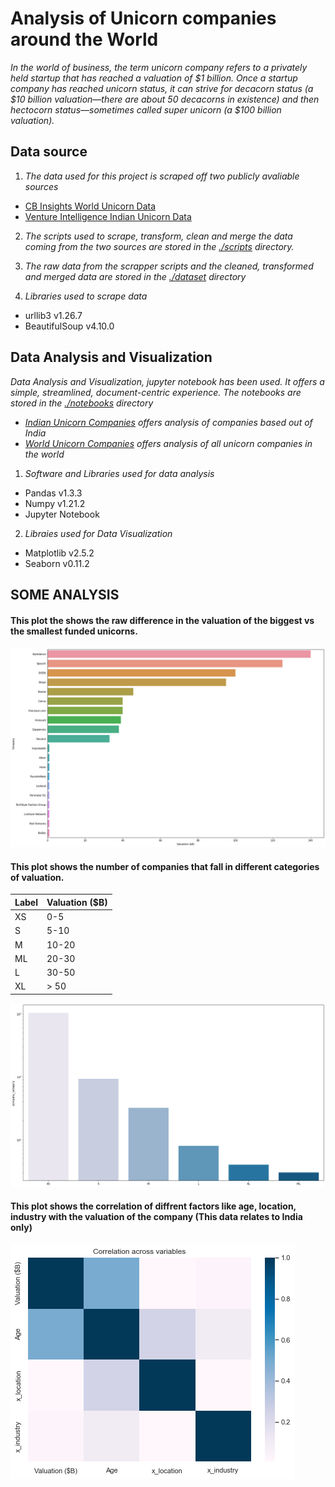 # Analysis of Unicorn companies around the World

*In the world of business, the term unicorn company refers to a privately held startup that has reached a valuation of $1 billion. Once a startup company has reached unicorn status, it can strive for decacorn status (a $10 billion valuation—there are about 50 decacorns in existence) and then hectocorn status—sometimes called super unicorn (a $100 billion valuation).*

## Data source

1. *The data used for this project is scraped off two publicly avaliable sources*
- [CB Insights World Unicorn Data](https://www.cbinsights.com/research-unicorn-companies)
- [Venture Intelligence Indian Unicorn Data](https://www.ventureintelligence.com/Indian-Unicorn-Tracker.php)

2. *The scripts used to scrape, transform, clean and merge the data coming from the two sources are stored in the [./scripts](https://github.com/amitdas022/Unicorns/tree/Data_Integration/scripts) directory.*

3. *The raw data from the scrapper scripts and the cleaned, transformed and merged data are stored in the [./dataset](https://github.com/amitdas022/Unicorns/tree/Data_Integration/dataset) directory*

4. *Libraries used to scrape data*
- urllib3 v1.26.7
- BeautifulSoup v4.10.0

## Data Analysis and Visualization

*Data Analysis and Visualization, jupyter notebook has been used. It offers a simple, streamlined, document-centric experience. The notebooks are stored in the [./notebooks](https://github.com/amitdas022/Unicorns/tree/master/notebooks) directory*
- *[Indian Unicorn Companies](https://github.com/amitdas022/Unicorns/blob/Data_Integration/notebooks/indian_unicorns.ipynb) offers analysis of companies based out of India*
- *[World Unicorn Companies](https://github.com/amitdas022/Unicorns/blob/Data_Integration/notebooks/visual.ipynb) offers analysis of all unicorn companies in the world*

1. *Software and Libraries used for data analysis*
- Pandas v1.3.3
- Numpy v1.21.2
- Jupyter Notebook

2. *Libraies used for Data Visualization*
- Matplotlib v2.5.2
- Seaborn v0.11.2

## SOME ANALYSIS

#### This plot the shows the raw difference in the valuation of the biggest vs the smallest funded unicorns.
![Valuation difference between largest and smallest unicorns](https://github.com/amitdas022/Unicorns/blob/master/resources/images/world_size.png?raw=true)

#### This plot shows the number of companies that fall in different categories of valuation.
| Label | Valuation ($B) |
|-------|----------------|
| XS    | 0-5            |
| S     | 5-10           |
| M     | 10-20          |
| ML    | 20-30          |
| L     | 30-50          |
| XL    | > 50           |

![Categories of Valuation](https://github.com/amitdas022/Unicorns/blob/master/resources/images/categories_of_companies.png?raw=true)

#### This plot shows the correlation of diffrent factors like age, location, industry with the valuation of the company (This data relates to India only)
![Correlation of different factors with Valuation (India)](https://github.com/amitdas022/Unicorns/blob/master/resources/images/india_correlation.png?raw=true)